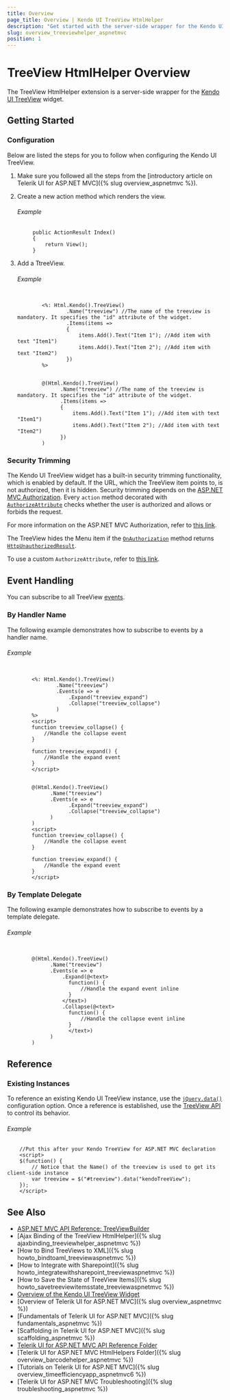 ```yaml
---
title: Overview
page_title: Overview | Kendo UI TreeView HtmlHelper
description: "Get started with the server-side wrapper for the Kendo UI TreeView widget for ASP.NET MVC."
slug: overview_treeviewhelper_aspnetmvc
position: 1
---
```


# TreeView HtmlHelper Overview

The TreeView HtmlHelper extension is a server-side wrapper for the [Kendo UI TreeView](https://demos.telerik.com/kendo-ui/treeview/index) widget.

## Getting Started

### Configuration

Below are listed the steps for you to follow when configuring the Kendo UI TreeView.

1. Make sure you followed all the steps from the [introductory article on Telerik UI for ASP.NET MVC]({% slug overview_aspnetmvc %}).

1. Create a new action method which renders the view.

    ###### Example

            public ActionResult Index()
            {
                return View();
            }

1. Add a TtreeView.

    ###### Example

    ```tab-ASPX

            <%: Html.Kendo().TreeView()
                    .Name("treeview") //The name of the treeview is mandatory. It specifies the "id" attribute of the widget.
                    .Items(items =>
                    {
                        items.Add().Text("Item 1"); //Add item with text "Item1")
                        items.Add().Text("Item 2"); //Add item with text "Item2")
                    })
            %>
    ```
    ```tab-Razor

            @(Html.Kendo().TreeView()
                  .Name("treeview") //The name of the treeview is mandatory. It specifies the "id" attribute of the widget.
                  .Items(items =>
                  {
                      items.Add().Text("Item 1"); //Add item with text "Item1")
                      items.Add().Text("Item 2"); //Add item with text "Item2")
                  })
            )
    ```

### Security Trimming

The Kendo UI TreeView widget has a built-in security trimming functionality, which is enabled by default. If the URL, which the TreeView item points to, is not authorized, then it is hidden. Security trimming depends on the [ASP.NET MVC Authorization](http://www.asp.net/mvc/tutorials/mvc-music-store/mvc-music-store-part-7). Every `action` method decorated with [`AuthorizeAttribute`](http://msdn.microsoft.com/en-us/library/system.web.mvc.authorizeattribute.aspx) checks whether the user is authorized and allows or forbids the request.

For more information on the ASP.NET MVC Authorization, refer to [this link](http://weblogs.asp.net/jgalloway/archive/2011/04/28/looking-at-how-asp-net-mvc-authorize-interacts-with-asp-net-forms-authorization.aspx).

The TreeView hides the Menu item if the [`OnAuthorization`](http://msdn.microsoft.com/en-us/library/system.web.mvc.authorizeattribute.onauthorization.aspx) method returns
[`HttpUnauthorizedResult`](http://msdn.microsoft.com/en-us/library/system.web.mvc.httpunauthorizedresult.aspx).

To use a custom `AuthorizeAttribute`, refer to [this link](https://github.com/telerik/kendo-examples-asp-net-mvc/tree/master/kendo-menu-with-custom-authorization-attribute).

## Event Handling

You can subscribe to all TreeView [events](http://docs.telerik.com/kendo-ui/api/javascript/ui/treeview#events).

### By Handler Name

The following example demonstrates how to subscribe to events by a handler name.

###### Example

```tab-ASPX

        <%: Html.Kendo().TreeView()
                .Name("treeview")
                .Events(e => e
                    .Expand("treeview_expand")
                    .Collapse("treeview_collapse")
                )
        %>
        <script>
        function treeview_collapse() {
            //Handle the collapse event
        }

        function treeview_expand() {
            //Handle the expand event
        }
        </script>
```
```tab-Razor

        @(Html.Kendo().TreeView()
              .Name("treeview")
              .Events(e => e
                    .Expand("treeview_expand")
                    .Collapse("treeview_collapse")
              )
        )
        <script>
        function treeview_collapse() {
            //Handle the collapse event
        }

        function treeview_expand() {
            //Handle the expand event
        }
        </script>
```

### By Template Delegate

The following example demonstrates how to subscribe to events by a template delegate.

###### Example

```tab-Razor

        @(Html.Kendo().TreeView()
              .Name("treeview")
              .Events(e => e
                  .Expand(@<text>
                    function() {
                        //Handle the expand event inline
                    }
                  </text>)
                  .Collapse(@<text>
                    function() {
                        //Handle the collapse event inline
                    }
                    </text>)
              )
        )
```

## Reference

### Existing Instances

To reference an existing Kendo UI TreeView instance, use the [`jQuery.data()`](http://api.jquery.com/jQuery.data/) configuration option. Once a reference is established, use the [TreeView API](http://docs.telerik.com/kendo-ui/api/javascript/ui/treeview#methods) to control its behavior.

###### Example

        //Put this after your Kendo TreeView for ASP.NET MVC declaration
        <script>
        $(function() {
            // Notice that the Name() of the treeview is used to get its client-side instance
            var treeview = $("#treeview").data("kendoTreeView");
        });
        </script>

## See Also

* [ASP.NET MVC API Reference: TreeViewBuilder](http://docs.telerik.com/kendo-ui/api/Kendo.Mvc.UI.Fluent/TreeViewBuilder)
* [Ajax Binding of the TreeView HtmlHelper]({% slug ajaxbinding_treeviewhelper_aspnetmvc %})
* [How to Bind TreeViews to XML]({% slug howto_bindtoaml_treeviewaspnetmvc %})
* [How to Integrate with Sharepoint]({% slug howto_integratewithsharepoint_treeviewaspnetmvc %})
* [How to Save the State of TreeView Items]({% slug howto_savetreeviewitemsstate_treeviewaspnetmvc %})
* [Overview of the Kendo UI TreeView Widget](http://docs.telerik.com/kendo-ui/controls/navigation/treeview/overview)
* [Overview of Telerik UI for ASP.NET MVC]({% slug overview_aspnetmvc %})
* [Fundamentals of Telerik UI for ASP.NET MVC]({% slug fundamentals_aspnetmvc %})
* [Scaffolding in Telerik UI for ASP.NET MVC]({% slug scaffolding_aspnetmvc %})
* [Telerik UI for ASP.NET MVC API Reference Folder](http://docs.telerik.com/kendo-ui/api/Kendo.Mvc/AggregateFunction)
* [Telerik UI for ASP.NET MVC HtmlHelpers Folder]({% slug overview_barcodehelper_aspnetmvc %})
* [Tutorials on Telerik UI for ASP.NET MVC]({% slug overview_timeefficiencyapp_aspnetmvc6 %})
* [Telerik UI for ASP.NET MVC Troubleshooting]({% slug troubleshooting_aspnetmvc %})
